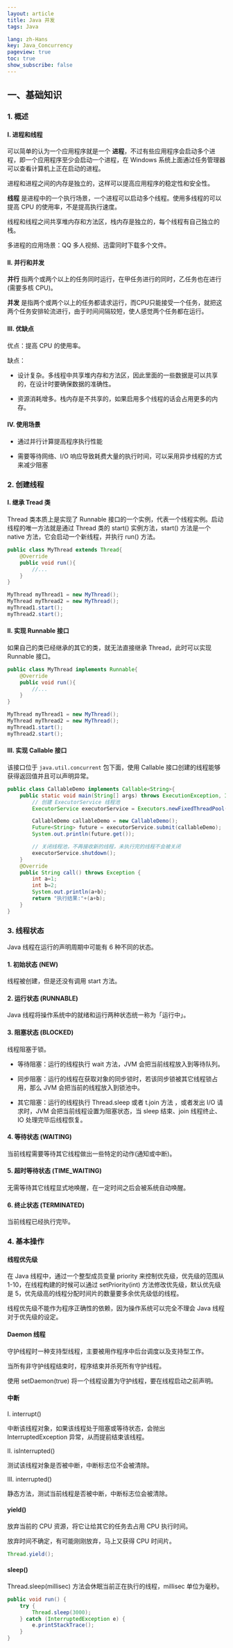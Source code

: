 ```yaml
---
layout: article
title: Java 并发
tags: Java

lang: zh-Hans
key: Java_Concurrency
pageview: true
toc: true
show_subscribe: false
---
```


## 一、基础知识

### 1. 概述

#### Ⅰ. 进程和线程

可以简单的认为一个应用程序就是一个 **进程**，不过有些应用程序会启动多个进程，即一个应用程序至少会启动一个进程，在 Windows 系统上面通过任务管理器可以查看计算机上正在启动的进程。

进程和进程之间的内存是独立的，这样可以提高应用程序的稳定性和安全性。

**线程** 是进程中的一个执行场景，一个进程可以启动多个线程。使用多线程的可以提高 CPU 的使用率，不是提高执行速度。

线程和线程之间共享堆内存和方法区，栈内存是独立的，每个线程有自己独立的栈。

多进程的应用场景：QQ 多人视频、迅雷同时下载多个文件。

#### Ⅱ. 并行和并发

**并行** 指两个或两个以上的任务同时运行，在甲任务进行的同时，乙任务也在进行(需要多核 CPU)。

**并发** 是指两个或两个以上的任务都请求运行，而CPU只能接受一个任务，就把这两个任务安排轮流进行，由于时间间隔较短，使人感觉两个任务都在运行。

#### Ⅲ. 优缺点

优点：提高 CPU 的使用率。

缺点：

- 设计复杂。多线程中共享堆内存和方法区，因此里面的一些数据是可以共享的，在设计时要确保数据的准确性。

- 资源消耗增多。栈内存是不共享的，如果启用多个线程的话会占用更多的内存。

#### Ⅳ. 使用场景

- 通过并行计算提高程序执行性能

- 需要等待网络、I/O 响应导致耗费大量的执行时间，可以采用异步线程的方式来减少阻塞


### 2. 创建线程

#### Ⅰ. 继承 Tread 类

Thread 类本质上是实现了 Runnable 接口的一个实例，代表一个线程实例。启动线程的唯一方法就是通过 Thread 类的 start() 实例方法，start() 方法是一个 native 方法，它会启动一个新线程，并执行 run() 方法。

```java
public class MyThread extends Thread{
    @Override
    public void run(){
        //...
    }
}

MyThread myThread1 = new MyThread();
MyThread myThread2 = new MyThread();
myThread1.start();
myThread2.start();
```

#### Ⅱ. 实现 Runnable 接口

如果自己的类已经继承的其它的类，就无法直接继承 Thread，此时可以实现 Runnable 接口。

```java
public class MyThread implements Runnable{
    @Override
    public void run(){
        //...
    }
}

MyThread myThread1 = new MyThread();
MyThread myThread2 = new MyThread();
myThread1.start();
myThread2.start();
```

#### Ⅲ. 实现 Callable 接口

该接口位于 `java.util.concurrent` 包下面，使用 Callable 接口创建的线程能够获得返回值并且可以声明异常。

```java
public class CallableDemo implements Callable<String>{
    public static void main(String[] args) throws ExecutionException, InterruptedException {
        // 创建 ExecutorService 线程池
        ExecutorService executorService = Executors.newFixedThreadPool(1);

        CallableDemo callableDemo = new CallableDemo();
        Future<String> future = executorService.submit(callableDemo);
        System.out.println(future.get());

        // 关闭线程池，不再接收新的线程，未执行完的线程不会被关闭
        executorService.shutdown();
    }
    @Override
    public String call() throws Exception {
        int a=1;
        int b=2;
        System.out.println(a+b);
        return "执行结果:"+(a+b);
    }
}
```

### 3. 线程状态

Java 线程在运行的声明周期中可能有 6 种不同的状态。

#### 1. 初始状态 (NEW)

线程被创建，但是还没有调用 start 方法。

#### 2. 运行状态 (RUNNABLE)

Java 线程将操作系统中的就绪和运行两种状态统一称为「运行中」。

#### 3. 阻塞状态 (BLOCKED)

线程阻塞于锁。

- 等待阻塞：运行的线程执行 wait 方法，JVM 会把当前线程放入到等待队列。

- 同步阻塞：运行的线程在获取对象的同步锁时，若该同步锁被其它线程锁占用，那么 JVM 会把当前的线程放入到锁池中。

- 其它阻塞：运行的线程执行 Thread.sleep 或者 t.join 方法 ，或者发出 I/O 请求时，JVM 会把当前线程设置为阻塞状态，当 sleep 结束、join 线程终止、IO 处理完毕后线程恢复。

#### 4. 等待状态 (WAITING)

当前线程需要等待其它线程做出一些特定的动作(通知或中断)。

#### 5. 超时等待状态 (TIME_WAITING)

无需等待其它线程显式地唤醒，在一定时间之后会被系统自动唤醒。

#### 6. 终止状态 (TERMINATED)

当前线程已经执行完毕。


### 4. 基本操作

#### 线程优先级

在 Java 线程中，通过一个整型成员变量 priority 来控制优先级，优先级的范围从1-10，在线程构建的时候可以通过 setPriority(int) 方法修改优先级，默认优先级是 5，优先级高的线程分配时间片的数量要多余优先级低的线程。

线程优先级不能作为程序正确性的依赖，因为操作系统可以完全不理会 Java 线程对于优先级的设定。

#### Daemon 线程

守护线程时一种支持型线程，主要被用作程序中后台调度以及支持型工作。

当所有非守护线程结束时，程序结束并杀死所有守护线程。

使用 setDaemon(true) 将一个线程设置为守护线程，要在线程启动之前声明。

#### 中断

Ⅰ. interrupt()

中断该线程对象，如果该线程处于阻塞或等待状态，会抛出 InterruptedException 异常，从而提前结束该线程。

Ⅱ. isInterrupted()

测试该线程对象是否被中断，中断标志位不会被清除。

Ⅲ. interrupted()

静态方法，测试当前线程是否被中断，中断标志位会被清除。


#### yield()

放弃当前的 CPU 资源，将它让给其它的任务去占用 CPU 执行时间。

放弃时间不确定，有可能刚刚放弃，马上又获得 CPU 时间片。

```java
Thread.yield();
```

#### sleep()

Thread.sleep(millisec) 方法会休眠当前正在执行的线程，millisec 单位为毫秒。

```java
public void run() {
    try {
        Thread.sleep(3000);
    } catch (InterruptedException e) {
        e.printStackTrace();
    }
}
```






